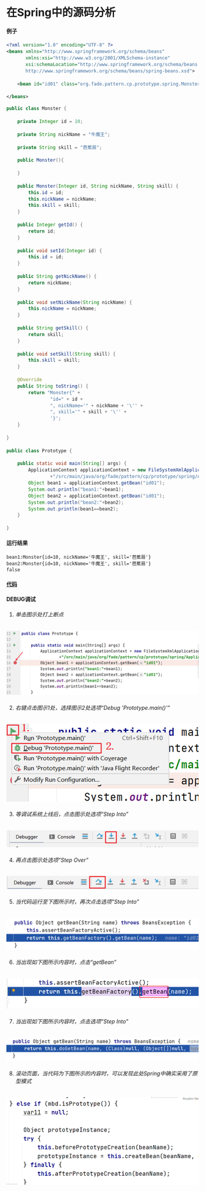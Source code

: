 # 在Spring中的源码分析

#### 例子

```xml
<?xml version="1.0" encoding="UTF-8" ?>
<beans xmlns="http://www.springframework.org/schema/beans"
       xmlns:xsi="http://www.w3.org/2001/XMLSchema-instance"
       xsi:schemaLocation="http://www.springframework.org/schema/beans
       http://www.springframework.org/schema/beans/spring-beans.xsd">

    <bean id="id01" class="org.fade.pattern.cp.prototype.spring.Monster" scope="prototype" />

</beans>
```

```java
public class Monster {

    private Integer id = 10;

    private String nickName = "牛魔王";

    private String skill = "芭蕉扇";

    public Monster(){

    }

    public Monster(Integer id, String nickName, String skill) {
        this.id = id;
        this.nickName = nickName;
        this.skill = skill;
    }

    public Integer getId() {
        return id;
    }

    public void setId(Integer id) {
        this.id = id;
    }

    public String getNickName() {
        return nickName;
    }

    public void setNickName(String nickName) {
        this.nickName = nickName;
    }

    public String getSkill() {
        return skill;
    }

    public void setSkill(String skill) {
        this.skill = skill;
    }

    @Override
    public String toString() {
        return "Monster{" +
                "id=" + id +
                ", nickName='" + nickName + '\'' +
                ", skill='" + skill + '\'' +
                '}';
    }

}

public class Prototype {

    public static void main(String[] args) {
        ApplicationContext applicationContext = new FileSystemXmlApplicationContext(System.getProperty("user.dir")
                +"/src/main/java/org/fade/pattern/cp/prototype/spring/ApplicationContext.xml");
        Object bean1 = applicationContext.getBean("id01");
        System.out.println("bean1:"+bean1);
        Object bean2 = applicationContext.getBean("id01");
        System.out.println("bean2:"+bean2);
        System.out.println(bean1==bean2);
    }

}
```

#### 运行结果

```
bean1:Monster{id=10, nickName='牛魔王', skill='芭蕉扇'}
bean2:Monster{id=10, nickName='牛魔王', skill='芭蕉扇'}
false
```

#### [代码](../../../../../src/main/java/org/fade/pattern/cp/prototype/spring)

#### DEBUG调试

1. ###### 单击图示处打上断点

![#1](../../../../img/pattern/cp/prototype/Snipaste_2021-02-15_15-39-02.png)

2. ###### 右键点击图示1处，选择图示2处选项“Debug 'Prototype.main()'”

![#2](../../../../img/pattern/cp/prototype/Snipaste_2021-02-15_15-41-59.png)

3. ###### 等调试系统上线后，点击图示处选项“Step Into”

![#3](../../../../img/pattern/cp/prototype/Snipaste_2021-02-15_15-45-52.png)

4. ###### 再点击图示处选项“Step Over”

![#4](../../../../img/pattern/cp/prototype/Snipaste_2021-02-15_15-47-16.png)

5. ###### 当代码运行至下图所示时，再次点击选项“Step Into”

![#5](../../../../img/pattern/cp/prototype/Snipaste_2021-02-15_15-49-03.png)

6. ###### 当出现如下图所示内容时，点击“getBean”

![#6](../../../../img/pattern/cp/prototype/Snipaste_2021-02-15_15-51-26.png)

7. ###### 当出现如下图所示内容时，点击选项“Step Into”

![#7](../../../../img/pattern/cp/prototype/Snipaste_2021-02-15_15-54-33.png)


8. ###### 滚动页面，当代码为下图所示的内容时，可以发现此处Spring中确实采用了原型模式

![#8](../../../../img/pattern/cp/prototype/Snipaste_2021-02-15_15-56-21.png)


